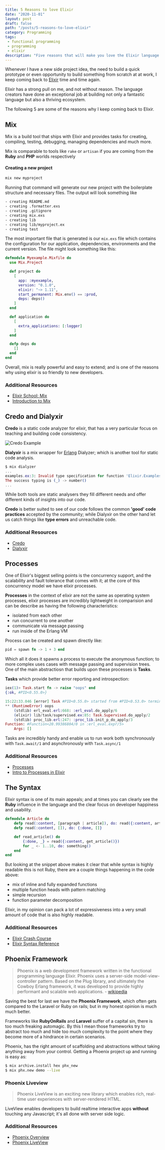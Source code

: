 ```yaml
---
title: 5 Reasons to love Elixir
date: "2020-11-01"
layout: post
draft: false
path: "/posts/5-reasons-to-love-elixir"
category: Programming
tags:
 - functional programming
 - programming
 - elixir
description: "Five reasons that will make you love the Elixir language and stack if you don't already"
---
```


<!--Five reasons that will make you love the Elixir language and stack if you don&#x27;t already-->
Whenever I have a new side project idea, the need to build a quick prototype or even opportunity to build something from scratch at at work, I keep coming back to [Elixir](https://publish.obsidian.md/allanmacgregor/Programming+Languages/Elixir/Elixir) time and time again. 

Elixir has a strong pull on me, and not without reason. The language creators have done an exceptional job at building not only a fantastic language but also a thriving ecosystem. 

The following 5 are some of the reasons why I keep coming back to Elixir.

## Mix 

Mix is a build tool that ships with Elixir and provides tasks for creating, compiling, testing, debugging, managing dependencies and much more. 

Mix is comparable to tools like `rake` or `artisan` if you are coming from the **Ruby** and **PHP** worlds respectively

#### Creating a new project

```bash
mix new myproject
```

Running that command will generate our new project with the boilerplate structure and necessary files. The output will look something like 

```bash
- creating README.md
- creating .formatter.exs
- creating .gitignore
- creating mix.exs
- creating lib
- creating lib/myproject.ex
- creating test
```

The most important file that is generated is our `mix.exs` file which contains the configuration for our application, dependencies, environments and the current version. The file might look something like this:

```elixir
defmodule Myexample.Mixfile do
  use Mix.Project

  def project do
    [
      app: :myexample,
      version: "0.1.0",
      elixir: "~> 1.11",
      start_permanent: Mix.env() == :prod,
      deps: deps()
    ]
  end

  def application do
    [
      extra_applications: [:logger]
    ]
  end

  defp deps do
    []
  end
end
```

Overall, mix is really powerful and easy to extend; and is one of the reasons why using elixir is so friendly to new developers. 

### Additional Resources

- [Elixir School: Mix](https://elixirschool.com/en/lessons/basics/mix/)
- [Introduction to Mix](https://elixir-lang.org/getting-started/mix-otp/introduction-to-mix.html)

## Credo and Dialyxir

**Credo** is a static code analyzer for elixir, that has a very particular focus on teaching and building code consistency. 

![Credo Example](./credo-example.png)

**Dialyxir** is a mix wrapper for [Erlang](https://publish.obsidian.md/allanmacgregor/Programming+Languages/Erlang/Erlang) Dialyzer; which is another tool for static code analysis. 

```elixir
$ mix dialyzer
...
examples.ex:3: Invalid type specification for function 'Elixir.Examples':sum_times/1.
The success typing is (_) -> number()
...
```

While both tools are static analysers they fill different needs and offer different kinds of insights into our code. 

**Credo** is better suited to see of our code follows the common **'good' code practices** accepted by the community; while Dialyxir on the other hand let us catch things like **type errors** and unreachable code.

### Additional Resources

- [Credo](https://github.com/rrrene/credo)
- [Dialyxir](https://github.com/jeremyjh/dialyxir)

## Processes 
One of Elixir's biggest selling points is the concurrency support, and the scalability and fault tolerance that comes with it; at the core of this concurrency model we have elixir processes. 

**Processes** in the context of elixir are not the same as operating system processes, elixir processes are incredibly lightweight in comparision and can be describe as having the following characteristics:

- isolated from each other
- run concurrent to one another
- communicate via message passing
- run inside of the Erlang VM

Process can be created and spawn directly like:

```elixir
pid = spawn fn -> 1 + 3 end 
```

Which all it does it spawns a process to execute the anonymous function; to more complex uses cases with message passing and supervision trees. One of the main abstractiosn that builds upon these processes is **Tasks**.

**Tasks** which provide better error reporting and introspection:

```elixir
iex(1)> Task.start fn -> raise "oops" end
{:ok, #PID<0.55.0>}

15:22:33.046 [error] Task #PID<0.55.0> started from #PID<0.53.0> terminating
** (RuntimeError) oops
    (stdlib) erl_eval.erl:668: :erl_eval.do_apply/6
    (elixir) lib/task/supervised.ex:85: Task.Supervised.do_apply/2
    (stdlib) proc_lib.erl:247: :proc_lib.init_p_do_apply/3
Function: #Function<20.99386804/0 in :erl_eval.expr/5>
    Args: []
```
Tasks are incredibly handy and enable us to run work both synchronously with `Task.await/1` and asynchronously with `Task.async/1`

### Additional Resources

- [Processes](https://elixir-lang.org/getting-started/processes.html)
- [Intro to Processes in Elixir](https://teamgaslight.com/blog/intro-to-processes-in-elixir)

## The Syntax

Elixir syntax is one of its main appeals; and at times you can clearly see the **Ruby** influence in the language and the clear focus on developer happiness and usability. 

```elixir 
defmodule Article do 
    defp read(:content, [paragraph | article]), do: read({:content, article})
    defp read(:content, []), do: {:done, []}

    def read_article() do
        {:done, _} = read({:content, get_article()})
        for _ <- 1..10, do: something()
    end
end
```
But looking at the snippet above makes it clear that while syntax is highly readable this is not Ruby, there are a couple things happening in the code above:

- mix of inline and fully expanded functions 
- multiple function heads with pattern matching 
- simple recursion 
- function parameter decomposition

Elixir, in my opinion can pack a lot of expressiveness into a very small amount of code that is also highly readable. 

### Additional Resources
- [Elixir Crash Course](https://elixir-lang.org/crash-course.html)
- [Elixir Syntax Reference](https://hexdocs.pm/elixir/syntax-reference.html)

## Phoenix Framework

>Phoenix is a web development framework written in the functional programming language Elixir. Phoenix uses a server-side model-view-controller pattern. Based on the Plug library, and ultimately the Cowboy Erlang framework, it was developed to provide highly performant and scalable web applications. - [wikipedia](https://en.wikipedia.org/wiki/Phoenix_(web_framework))

Saving the best for last we have the **Phoenix Framework**, which often gets compared to the Laravel or Ruby on rails; but in my honest opinion is much much better. 

Frameworks like **RubyOnRails** and **Laravel** suffer of a capital sin, there is too much freaking automagic. By this I mean those frameworks try to abstract too much and hide too much complexity to the point where they become more of a hindrance in certain scenarios. 

Phoenix, has the right amount of scaffolding and abstractions without taking anything away from your control. Getting a Phoenix project up and running is easy as:

```bash
$ mix archive.install hex phx_new
$ mix phx.new demo --live
```

### Phoenix Liveview

> Phoenix LiveView is an exciting new library which enables rich, real-time user experiences with server-rendered HTML.

LiveView enables developers to build realtime interactive apps **without** touching any Javascript; it's all done with server side logic.

### Additional Resources

- [Phoenix Overview](https://hexdocs.pm/phoenix/overview.html)
- [Phoenix LiveView](https://hexdocs.pm/phoenix_live_view/Phoenix.LiveView.html)